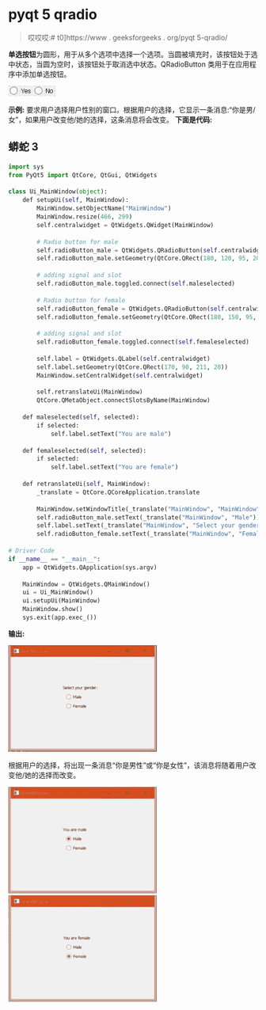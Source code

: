 # pyqt 5 qradio

> 哎哎哎:# t0]https://www . geeksforgeeks . org/pyqt 5-qradio/

**单选按钮**为圆形，用于从多个选项中选择一个选项。当圆被填充时，该按钮处于选中状态，当圆为空时，该按钮处于取消选中状态。QRadioButton 类用于在应用程序中添加单选按钮。

![](img/c8ba536cdfd6e8cd1875e5154946497c.png)

**示例:**
要求用户选择用户性别的窗口。根据用户的选择，它显示一条消息:“你是男/女”，如果用户改变他/她的选择，这条消息将会改变。
**下面是代码:**

## 蟒蛇 3

```py
import sys
from PyQt5 import QtCore, QtGui, QtWidgets

class Ui_MainWindow(object):
    def setupUi(self, MainWindow):
        MainWindow.setObjectName("MainWindow")
        MainWindow.resize(466, 299)
        self.centralwidget = QtWidgets.QWidget(MainWindow)

        # Radio button for male
        self.radioButton_male = QtWidgets.QRadioButton(self.centralwidget)
        self.radioButton_male.setGeometry(QtCore.QRect(180, 120, 95, 20))

        # adding signal and slot
        self.radioButton_male.toggled.connect(self.maleselected)

        # Radio button for female
        self.radioButton_female = QtWidgets.QRadioButton(self.centralwidget)
        self.radioButton_female.setGeometry(QtCore.QRect(180, 150, 95, 20))

        # adding signal and slot
        self.radioButton_female.toggled.connect(self.femaleselected)

        self.label = QtWidgets.QLabel(self.centralwidget)
        self.label.setGeometry(QtCore.QRect(170, 90, 211, 20))
        MainWindow.setCentralWidget(self.centralwidget)

        self.retranslateUi(MainWindow)
        QtCore.QMetaObject.connectSlotsByName(MainWindow)

    def maleselected(self, selected):
        if selected:
            self.label.setText("You are male")

    def femaleselected(self, selected):
        if selected:
            self.label.setText("You are female")       

    def retranslateUi(self, MainWindow):
        _translate = QtCore.QCoreApplication.translate

        MainWindow.setWindowTitle(_translate("MainWindow", "MainWindow"))
        self.radioButton_male.setText(_translate("MainWindow", "Male"))
        self.label.setText(_translate("MainWindow", "Select your gender:"))
        self.radioButton_female.setText(_translate("MainWindow", "Female"))

# Driver Code
if __name__ == "__main__":
    app = QtWidgets.QApplication(sys.argv)

    MainWindow = QtWidgets.QMainWindow()
    ui = Ui_MainWindow()
    ui.setupUi(MainWindow)
    MainWindow.show()
    sys.exit(app.exec_())
```

**输出:**

![](img/83ca002625e797d54f88109299244309.png)

根据用户的选择，将出现一条消息“你是男性”或“你是女性”，该消息将随着用户改变他/她的选择而改变。

![](img/8f4eed3bf8be16db4fc4d0353cdfab51.png) ![](img/51c67fb2fe431ec11f8e4dd8b2815dab.png)